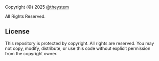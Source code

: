 Copyright (©) 2025 [@theystem](https://www.youtube.com/@theystem)

All Rights Reserved.

## License

This repository is protected by copyright. All rights are reserved. You may not copy, modify, distribute, or use this code without explicit permission from the copyright owner.
